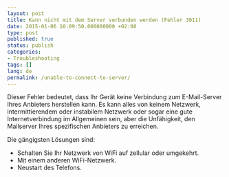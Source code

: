 ```yaml
---
layout: post
title: Kann nicht mit dem Server verbunden werden (Fehler 3011)
date: 2015-01-06 10:09:50.000000000 +02:00
type: post
published: true
status: publish
categories:
- Troubleshooting
tags: []
lang: de
permalink: /unable-to-connect-to-server/
---
```


Dieser Fehler bedeutet, dass Ihr Gerät keine Verbindung zum E-Mail-Server Ihres Anbieters herstellen kann. Es kann alles von keinem Netzwerk, intermittierendem oder instabilem Netzwerk oder sogar eine gute Internetverbindung im Allgemeinen sein, aber die Unfähigkeit, den Mailserver Ihres spezifischen Anbieters zu erreichen.

Die gängigsten Lösungen sind:

* Schalten Sie Ihr Netzwerk von WiFi auf zellular oder umgekehrt.
* Mit einem anderen WiFi-Netzwerk.
* Neustart des Telefons.
